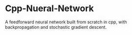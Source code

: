 # Cpp-Nueral-Network
A feedforward neural network built from scratch in cpp, with backpropagation and stochastic gradient descent. 
